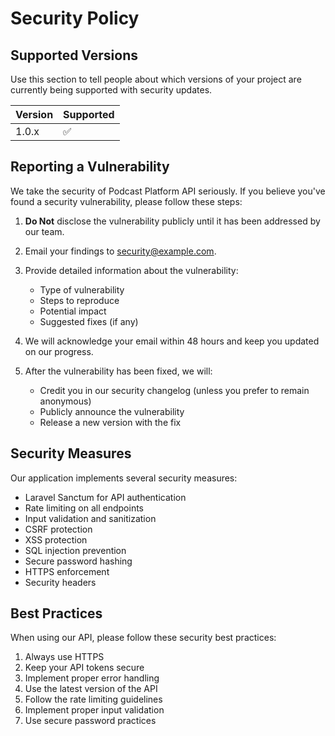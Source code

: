 # Security Policy

## Supported Versions

Use this section to tell people about which versions of your project are currently being supported with security updates.

| Version | Supported          |
| ------- | ------------------ |
| 1.0.x   | :white_check_mark: |

## Reporting a Vulnerability

We take the security of Podcast Platform API seriously. If you believe you've found a security vulnerability, please follow these steps:

1. **Do Not** disclose the vulnerability publicly until it has been addressed by our team.

2. Email your findings to [security@example.com](mailto:security@example.com).

3. Provide detailed information about the vulnerability:
   - Type of vulnerability
   - Steps to reproduce
   - Potential impact
   - Suggested fixes (if any)

4. We will acknowledge your email within 48 hours and keep you updated on our progress.

5. After the vulnerability has been fixed, we will:
   - Credit you in our security changelog (unless you prefer to remain anonymous)
   - Publicly announce the vulnerability
   - Release a new version with the fix

## Security Measures

Our application implements several security measures:

- Laravel Sanctum for API authentication
- Rate limiting on all endpoints
- Input validation and sanitization
- CSRF protection
- XSS protection
- SQL injection prevention
- Secure password hashing
- HTTPS enforcement
- Security headers

## Best Practices

When using our API, please follow these security best practices:

1. Always use HTTPS
2. Keep your API tokens secure
3. Implement proper error handling
4. Use the latest version of the API
5. Follow the rate limiting guidelines
6. Implement proper input validation
7. Use secure password practices 